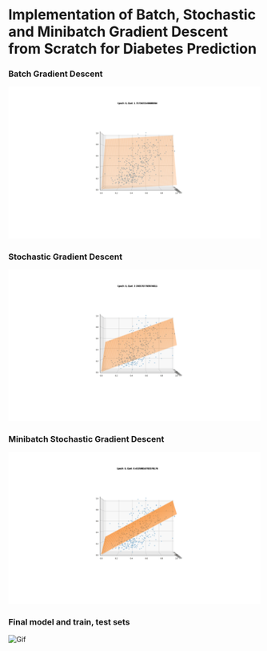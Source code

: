 # Implementation of Batch, Stochastic and Minibatch Gradient Descent from Scratch for Diabetes Prediction
### Batch Gradient Descent
![Gif](GIFs/bgd_gif.gif)
### Stochastic Gradient Descent
![Gif](GIFs/sgd_gif.gif)
### Minibatch Stochastic Gradient Descent
![Gif](GIFs/mbsgd_gif.gif)
### Final model and train, test sets
![Gif](GIFs/final_model.gif)
